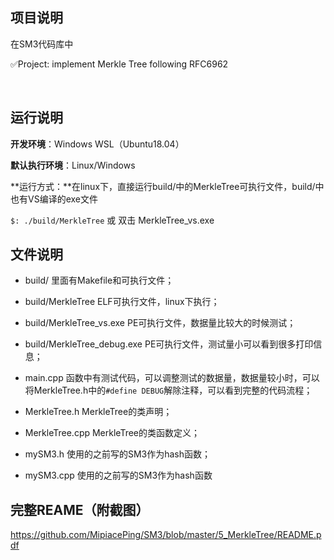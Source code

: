 ## 项目说明

在SM3代码库中

✅Project: implement Merkle Tree following RFC6962

​	

## 运行说明

**开发环境**：Windows WSL（Ubuntu18.04）

**默认执行环境**：Linux/Windows

**运行方式：**在linux下，直接运行build/中的MerkleTree可执行文件，build/中也有VS编译的exe文件

`$: ./build/MerkleTree`  或 双击 MerkleTree_vs.exe



## 文件说明

- build/ 	里面有Makefile和可执行文件；
- build/MerkleTree  ELF可执行文件，linux下执行；
- build/MerkleTree_vs.exe  PE可执行文件，数据量比较大的时候测试；
- build/MerkleTree_debug.exe  PE可执行文件，测试量小可以看到很多打印信息；

- main.cpp	函数中有测试代码，可以调整测试的数据量，数据量较小时，可以将MerkleTree.h中的`#define DEBUG`解除注释，可以看到完整的代码流程；
- MerkleTree.h    MerkleTree的类声明；
- MerkleTree.cpp    MerkleTree的类函数定义；
- mySM3.h    使用的之前写的SM3作为hash函数；
- mySM3.cpp     使用的之前写的SM3作为hash函数



## 完整REAME（附截图）

https://github.com/MipiacePing/SM3/blob/master/5_MerkleTree/README.pdf